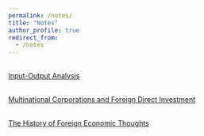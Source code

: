 ```yaml
---
permalink: /notes/
title: "Notes"
author_profile: true
redirect_from: 
  - /notes
---
```


 <br>[Input-Output Analysis](http://xishanyu2.github.io/files/Input_Output_Analysis.pdf)

 <br>[Multinational Corporations and Foreign Direct Investment]()

 <br>[ The History of Foreign Economic Thoughts]()
